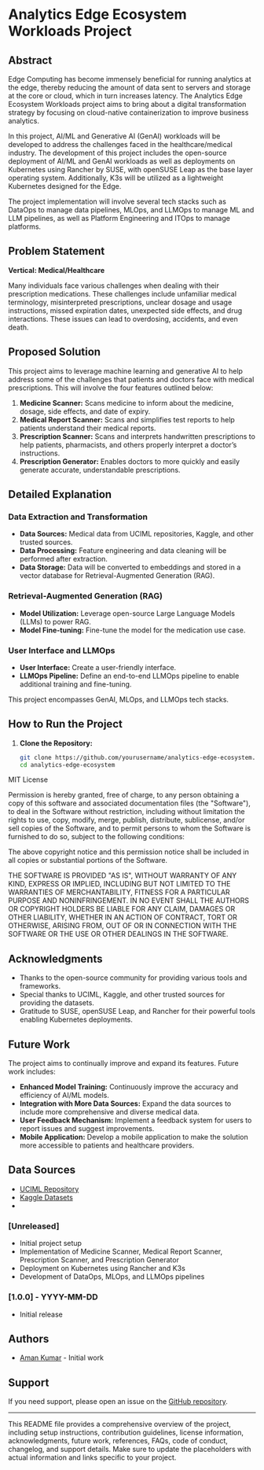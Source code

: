 # Analytics Edge Ecosystem Workloads Project

## Abstract
Edge Computing has become immensely beneficial for running analytics at the edge, thereby reducing the amount of data sent to servers and storage at the core or cloud, which in turn increases latency. The Analytics Edge Ecosystem Workloads project aims to bring about a digital transformation strategy by focusing on cloud-native containerization to improve business analytics.

In this project, AI/ML and Generative AI (GenAI) workloads will be developed to address the challenges faced in the healthcare/medical industry. The development of this project includes the open-source deployment of AI/ML and GenAI workloads as well as deployments on Kubernetes using Rancher by SUSE, with openSUSE Leap as the base layer operating system. Additionally, K3s will be utilized as a lightweight Kubernetes designed for the Edge.

The project implementation will involve several tech stacks such as DataOps to manage data pipelines, MLOps, and LLMOps to manage ML and LLM pipelines, as well as Platform Engineering and ITOps to manage platforms.

## Problem Statement
**Vertical: Medical/Healthcare**

Many individuals face various challenges when dealing with their prescription medications. These challenges include unfamiliar medical terminology, misinterpreted prescriptions, unclear dosage and usage instructions, missed expiration dates, unexpected side effects, and drug interactions. These issues can lead to overdosing, accidents, and even death.

## Proposed Solution
This project aims to leverage machine learning and generative AI to help address some of the challenges that patients and doctors face with medical prescriptions. This will involve the four features outlined below:

1. **Medicine Scanner:** Scans medicine to inform about the medicine, dosage, side effects, and date of expiry.
2. **Medical Report Scanner:** Scans and simplifies test reports to help patients understand their medical reports.
3. **Prescription Scanner:** Scans and interprets handwritten prescriptions to help patients, pharmacists, and others properly interpret a doctor’s instructions.
4. **Prescription Generator:** Enables doctors to more quickly and easily generate accurate, understandable prescriptions.

## Detailed Explanation
### Data Extraction and Transformation
- **Data Sources:** Medical data from UCIML repositories, Kaggle, and other trusted sources.
- **Data Processing:** Feature engineering and data cleaning will be performed after extraction.
- **Data Storage:** Data will be converted to embeddings and stored in a vector database for Retrieval-Augmented Generation (RAG).

### Retrieval-Augmented Generation (RAG)
- **Model Utilization:** Leverage open-source Large Language Models (LLMs) to power RAG.
- **Model Fine-tuning:** Fine-tune the model for the medication use case.

### User Interface and LLMOps
- **User Interface:** Create a user-friendly interface.
- **LLMOps Pipeline:** Define an end-to-end LLMOps pipeline to enable additional training and fine-tuning.

This project encompasses GenAI, MLOps, and LLMOps tech stacks.

## How to Run the Project
1. **Clone the Repository:**
   ```bash
   git clone https://github.com/yourusername/analytics-edge-ecosystem.git
   cd analytics-edge-ecosystem


MIT License

Permission is hereby granted, free of charge, to any person obtaining a copy
of this software and associated documentation files (the "Software"), to deal
in the Software without restriction, including without limitation the rights
to use, copy, modify, merge, publish, distribute, sublicense, and/or sell
copies of the Software, and to permit persons to whom the Software is
furnished to do so, subject to the following conditions:

The above copyright notice and this permission notice shall be included in all
copies or substantial portions of the Software.

THE SOFTWARE IS PROVIDED "AS IS", WITHOUT WARRANTY OF ANY KIND, EXPRESS OR
IMPLIED, INCLUDING BUT NOT LIMITED TO THE WARRANTIES OF MERCHANTABILITY,
FITNESS FOR A PARTICULAR PURPOSE AND NONINFRINGEMENT. IN NO EVENT SHALL THE
AUTHORS OR COPYRIGHT HOLDERS BE LIABLE FOR ANY CLAIM, DAMAGES OR OTHER
LIABILITY, WHETHER IN AN ACTION OF CONTRACT, TORT OR OTHERWISE, ARISING FROM,
OUT OF OR IN CONNECTION WITH THE SOFTWARE OR THE USE OR OTHER DEALINGS IN THE
SOFTWARE.

## Acknowledgments
- Thanks to the open-source community for providing various tools and frameworks.
- Special thanks to UCIML, Kaggle, and other trusted sources for providing the datasets.
- Gratitude to SUSE, openSUSE Leap, and Rancher for their powerful tools enabling Kubernetes deployments.

## Future Work
The project aims to continually improve and expand its features. Future work includes:
- **Enhanced Model Training:** Continuously improve the accuracy and efficiency of AI/ML models.
- **Integration with More Data Sources:** Expand the data sources to include more comprehensive and diverse medical data.
- **User Feedback Mechanism:** Implement a feedback system for users to report issues and suggest improvements.
- **Mobile Application:** Develop a mobile application to make the solution more accessible to patients and healthcare providers.

## Data Sources
- [UCIML Repository](https://archive.ics.uci.edu/ml/index.php)
- [Kaggle Datasets](https://www.kaggle.com/datasets)
- 



### [Unreleased]
- Initial project setup
- Implementation of Medicine Scanner, Medical Report Scanner, Prescription Scanner, and Prescription Generator
- Deployment on Kubernetes using Rancher and K3s
- Development of DataOps, MLOps, and LLMOps pipelines

### [1.0.0] - YYYY-MM-DD
- Initial release

## Authors
- [Aman Kumar](https://github.com/Aman123lug) - Initial work

## Support
If you need support, please open an issue on the [GitHub repository](https://github.com/yourusername/analytics-edge-ecosystem/issues).

---

This README file provides a comprehensive overview of the project, including setup instructions, contribution guidelines, license information, acknowledgments, future work, references, FAQs, code of conduct, changelog, and support details. Make sure to update the placeholders with actual information and links specific to your project.
